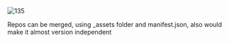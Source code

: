 ![135](https://github.com/R1nge/2D_Unity_22.3.9f1_VContainer_MorpehECS_UniTask_StateMachine/assets/59400159/9725fca3-10ef-4c0d-bb0d-96c1311e0a3b)

Repos can be merged, using _assets folder and manifest.json, also would make it almost version independent
